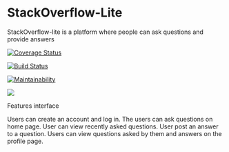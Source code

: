 # StackOverflow-Lite
StackOverflow-lite is a platform where people can ask questions and provide answers

[![Coverage Status](https://coveralls.io/repos/github/walimike/stackoverflowlite_2/badge.svg?branch=master)](https://coveralls.io/github/walimike/stackoverflowlite_2?branch=master)

[![Build Status](https://travis-ci.org/walimike/stackoverflowlite_2.svg?branch=develop)](https://travis-ci.org/walimike/stackoverflowlite_2)

[![Maintainability](https://api.codeclimate.com/v1/badges/a99a88d28ad37a79dbf6/maintainability)](https://codeclimate.com/github/codeclimate/codeclimate/maintainability)

<a href="https://codeclimate.com/github/codeclimate/codeclimate/test_coverage"><img src="https://api.codeclimate.com/v1/badges/a99a88d28ad37a79dbf6/test_coverage" /></a>

Features interface

Users can create an account and log in.
The users can ask questions on home page.
User can view recently asked questions.
User post an answer to a question.
Users can view questions asked by them and answers on the profile page.



